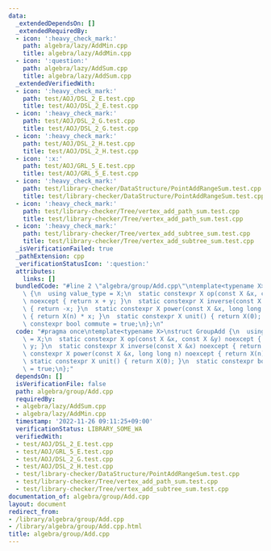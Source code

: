 ```yaml
---
data:
  _extendedDependsOn: []
  _extendedRequiredBy:
  - icon: ':heavy_check_mark:'
    path: algebra/lazy/AddMin.cpp
    title: algebra/lazy/AddMin.cpp
  - icon: ':question:'
    path: algebra/lazy/AddSum.cpp
    title: algebra/lazy/AddSum.cpp
  _extendedVerifiedWith:
  - icon: ':heavy_check_mark:'
    path: test/AOJ/DSL_2_E.test.cpp
    title: test/AOJ/DSL_2_E.test.cpp
  - icon: ':heavy_check_mark:'
    path: test/AOJ/DSL_2_G.test.cpp
    title: test/AOJ/DSL_2_G.test.cpp
  - icon: ':heavy_check_mark:'
    path: test/AOJ/DSL_2_H.test.cpp
    title: test/AOJ/DSL_2_H.test.cpp
  - icon: ':x:'
    path: test/AOJ/GRL_5_E.test.cpp
    title: test/AOJ/GRL_5_E.test.cpp
  - icon: ':heavy_check_mark:'
    path: test/library-checker/DataStructure/PointAddRangeSum.test.cpp
    title: test/library-checker/DataStructure/PointAddRangeSum.test.cpp
  - icon: ':heavy_check_mark:'
    path: test/library-checker/Tree/vertex_add_path_sum.test.cpp
    title: test/library-checker/Tree/vertex_add_path_sum.test.cpp
  - icon: ':heavy_check_mark:'
    path: test/library-checker/Tree/vertex_add_subtree_sum.test.cpp
    title: test/library-checker/Tree/vertex_add_subtree_sum.test.cpp
  _isVerificationFailed: true
  _pathExtension: cpp
  _verificationStatusIcon: ':question:'
  attributes:
    links: []
  bundledCode: "#line 2 \"algebra/group/Add.cpp\"\ntemplate<typename X>\nstruct GroupAdd\
    \ {\n  using value_type = X;\n  static constexpr X op(const X &x, const X &y)\
    \ noexcept { return x + y; }\n  static constexpr X inverse(const X &x) noexcept\
    \ { return -x; }\n  static constexpr X power(const X &x, long long n) noexcept\
    \ { return X(n) * x; }\n  static constexpr X unit() { return X(0); }\n  static\
    \ constexpr bool commute = true;\n};\n"
  code: "#pragma once\ntemplate<typename X>\nstruct GroupAdd {\n  using value_type\
    \ = X;\n  static constexpr X op(const X &x, const X &y) noexcept { return x +\
    \ y; }\n  static constexpr X inverse(const X &x) noexcept { return -x; }\n  static\
    \ constexpr X power(const X &x, long long n) noexcept { return X(n) * x; }\n \
    \ static constexpr X unit() { return X(0); }\n  static constexpr bool commute\
    \ = true;\n};"
  dependsOn: []
  isVerificationFile: false
  path: algebra/group/Add.cpp
  requiredBy:
  - algebra/lazy/AddSum.cpp
  - algebra/lazy/AddMin.cpp
  timestamp: '2022-11-26 09:11:25+09:00'
  verificationStatus: LIBRARY_SOME_WA
  verifiedWith:
  - test/AOJ/DSL_2_E.test.cpp
  - test/AOJ/GRL_5_E.test.cpp
  - test/AOJ/DSL_2_G.test.cpp
  - test/AOJ/DSL_2_H.test.cpp
  - test/library-checker/DataStructure/PointAddRangeSum.test.cpp
  - test/library-checker/Tree/vertex_add_path_sum.test.cpp
  - test/library-checker/Tree/vertex_add_subtree_sum.test.cpp
documentation_of: algebra/group/Add.cpp
layout: document
redirect_from:
- /library/algebra/group/Add.cpp
- /library/algebra/group/Add.cpp.html
title: algebra/group/Add.cpp
---
```

